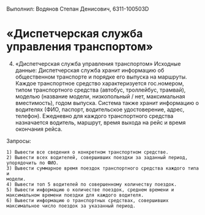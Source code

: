 Выполнил: Водянов Степан Денисович, 6311-100503D

# «Диспетчерская служба управления транспортом»

4. «Диспетчерская служба управления транспортом»
  Исходные данные:
    Диспетчерская служба хранит информацию об общественном транспорте и
    порядке его выпуска на маршруты. Каждое транспортное средство характеризуется
    гос.номером, типом транспортного средства (автобус, троллейбус, трамвай),
    моделью (название модели, низкопольный / нет, максимальная вместимость),
    годом выпуска. Система также хранит информацию о водителях (ФИО, паспорт,
    водительское удостоверение, адрес, телефон). Ежедневно для каждого
    транспортного средства назначается водитель, маршрут, время выхода на рейс и
    время окончания рейса.
 
 Запросы:
 
    1) Вывести все сведения о конкретном транспортном средстве.
    2) Вывести всех водителей, совершивших поездки за заданный период,
    упорядочить по ФИО.
    3) Вывести суммарное время поездок транспортного средства каждого типа и
    модели.
    4) Вывести топ 5 водителей по совершенному количеству поездок.
    5) Вывести информацию о количестве поездок, среднем времени и
    максимальном времени поездки для каждого водителя.
    6) Вывести информацию о транспортных средствах, совершивших
    максимальное число поездок за указанный период.
